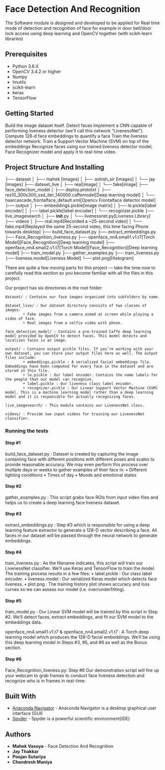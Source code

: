 #  Face Detection And Recognition 

The Software module is designed and developed to be applied for Real time mode of detection and recognition of face for example in door bell/door lock access using deep learning and OpenCV together (with scikit-learn libraries)

## Prerequisites

* Python 3.6.X
* OpenCV 3.4.2 or higher
* Numpy
* Imutils
* scikit-learn
* keras
* TensorFlow

## Getting Started

Build the image dataset itself.
Detect faces
Implement a CNN capable of performing liveness detector (we’ll call this network “LivenessNet”).
Compute 128-d face embeddings to quantify a face
Train the liveness detector network.
Train a Support Vector Machine (SVM) on top of the embeddings
Recognize faces using our trained liveness detector model, Face Recognizer model and apply it to real-time video.

## Project Structure And Installing

├── dataset
│   ├── mahek [images]
│   ├── ashish_sir [images]
│   └── jay [images]
├── dataset_live
│   ├── real[image]
│   └── fake[image]
├── face_detection_model
│   ├── deploy.prototxt
│   ├── res10_300x300_ssd_iter_140000.caffemodel[Deep learning model]
│   └── haarcascade_frontalface_default.xml[Opencv Frontalface detector model]
├── output
│   ├── embeddings.pickle[image matrix]
│   ├── le.pickle[label encoder]
│   ├── label.pickle[label encoder]
│   └── recognizer.pickle
├── live_imagesearch
│   ├── __init__.py
│   └── livenessnet.py[Liveness Library]
├── videos
│   ├── real.mp4[Recorded a ~25-second video]
│   └── fake.mp4[Replayed the same 25-second video, this time facing Phone towards desktop]
├── build_face_dataset.py
├── extract_embeddings.py
├── Face_Recognition_liveness.py
├── openface_nn4.small1.v1.t7[Torch Model][Face_Recognition][Deep learning model]
├── openface_nn4.small2.v1.t7[Torch Model][Face_Recognition][Deep learning model]
├── train_model.py
├── gather_examples.py
├── train_liveness.py
├── liveness.model[Liveness Model]
└── plot.png[Histogram]

There are quite a few moving parts for this project — take the time now to carefully read this section so you become familiar with all the files in this project.

Our project has six directories in the root folder:

```
dataset/ : Contains our face images organized into subfolders by name.

dataset_live/ : Our dataset directory consists of two classes of images:
        • Fake images from a camera aimed at screen while playing a video of face.
        • Real images from a selfie video with phone.

face_detection_model/ : Contains a pre-trained Caffe deep learning model provided by OpenCV to detect faces. This model detects and localizes faces in an image.

output/ : Contains output pickle files. If you’re working with your own dataset, you can store your output files here as well. The output files include:
        • embeddings.pickle : A serialized facial embeddings file. Embeddings have been computed for every face in the dataset and are                           stored in this file.
        • le.pickle : Our label encoder. Contains the name labels for the people that our model can recognize.
        • label.pickle : Our liveness class label encoder.
        • recognizer.pickle : Our Linear Support Vector Machine (SVM) model. This is a machine learning model rather than a deep learning                       model and it is responsible for actually recognizing faces.

live_imagesearch/ : This module contains our LivenessNet class.

videos/ : Provide two input videos for training our LivenessNet classifier.
```

### Running the tests

#### Step #1
build_face_dataset.py : Dataset is created by capturing the image containing face with different positions with different poses and scales to provide reasonable accuracy. We may even perform this process over multiple days or weeks to gather examples of their face in:
                    • Different lighting conditions 
                    • Times of day 
                    • Moods and emotional states

#### Step #2
gather_examples.py : This script grabs face ROIs from input video files and helps us to create a deep learning face liveness dataset.

#### Step #3
extract_embeddings.py : Step #3 which is responsible for using a deep learning feature extractor to generate a 128-D vector describing a face. All faces in our dataset will be passed through the neural network to generate embeddings.

#### Step #4
train_liveness.py : As the filename indicates, this script will train our LivenessNet classifier. We’ll use Keras and TensorFlow to train the model. The training process results in a few files:
                • label.pickle : Our class label encoder.
                • liveness.model : Our serialized Keras model which detects face liveness.
                • plot.png : The training history plot shows accuracy and loss curves so we can assess our model (i.e. over/underfitting).
                
#### Step #5
train_model.py : Our Linear SVM model will be trained by this script in Step #2. We’ll detect faces, extract embeddings, and fit our SVM model to the embeddings data.

openface_nn4.small1.v1.t7 & openface_nn4.small2.v1.t7  : A Torch deep learning model which produces the 128-D facial embeddings. We’ll be using this deep learning model in Steps #3, #5, and #6 as well as the Bonus section.

#### Step #6
Face_Recognition_liveness.py: Step #6 Our demonstration script will fire up your webcam to grab frames to conduct face liveness detection and recognize who is in frames in real-time.

## Built With

* [Anaconda Navigator](https://docs.anaconda.com/anaconda/navigator/) - Anaconda Navigator is a desktop graphical user interface (GUI) 
* [Spyder](https://www.spyder-ide.org/) - Spyder is a powerful scientific environment(IDE) 

## Authors

* **Mahek Vasoya** -  Face Detection And Recognition 
* **Jay Thakkar**
* **Poojan Sutariya**
* **Chandresh Maniya**